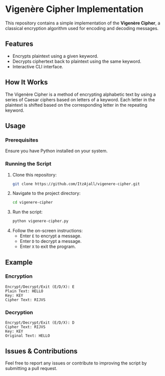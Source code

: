 # Vigenère Cipher Implementation

This repository contains a simple implementation of the **Vigenère Cipher**, a classical encryption algorithm used for encoding and decoding messages.

## Features
- Encrypts plaintext using a given keyword.
- Decrypts ciphertext back to plaintext using the same keyword.
- Interactive CLI interface.

## How It Works
The Vigenère Cipher is a method of encrypting alphabetic text by using a series of Caesar ciphers based on letters of a keyword. Each letter in the plaintext is shifted based on the corresponding letter in the repeating keyword.

## Usage
### Prerequisites
Ensure you have Python installed on your system.

### Running the Script
1. Clone this repository:
   ```bash
   git clone https://github.com/ItzAjall/vigenere-cipher.git
   ```
2. Navigate to the project directory:
   ```bash
   cd vigenere-cipher
   ```
3. Run the script:
   ```bash
   python vigenere-cipher.py
   ```
4. Follow the on-screen instructions:
   - Enter `E` to encrypt a message.
   - Enter `D` to decrypt a message.
   - Enter `X` to exit the program.

## Example
### Encryption
```
Encrypt/Decrypt/Exit (E/D/X): E
Plain Text: HELLO
Key: KEY
Cipher Text: RIJVS
```

### Decryption
```
Encrypt/Decrypt/Exit (E/D/X): D
Cipher Text: RIJVS
Key: KEY
Original Text: HELLO
```

## Issues & Contributions
Feel free to report any issues or contribute to improving the script by submitting a pull request.
